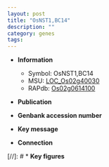 ```yaml
---
layout: post
title: "OsNST1,BC14"
description: ""
category: genes
tags: 
---
```


* **Information**  
    + Symbol: OsNST1,BC14  
    + MSU: [LOC_Os02g40030](http://rice.uga.edu/cgi-bin/ORF_infopage.cgi?orf=LOC_Os02g40030)  
    + RAPdb: [Os02g0614100](http://rapdb.dna.affrc.go.jp/viewer/gbrowse_details/irgsp1?name=Os02g0614100)  

* **Publication**  

* **Genbank accession number**  

* **Key message**  

* **Connection**  

[//]: # * **Key figures**  


